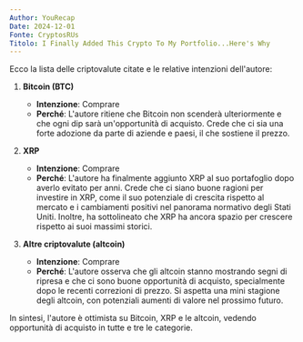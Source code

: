 ```yaml
---
Author: YouRecap
Date: 2024-12-01
Fonte: CryptosRUs
Titolo: I Finally Added This Crypto To My Portfolio...Here's Why
---
```


Ecco la lista delle criptovalute citate e le relative intenzioni dell'autore:

1. **Bitcoin (BTC)**
   - **Intenzione**: Comprare
   - **Perché**: L'autore ritiene che Bitcoin non scenderà ulteriormente e che ogni dip sarà un'opportunità di acquisto. Crede che ci sia una forte adozione da parte di aziende e paesi, il che sostiene il prezzo.

2. **XRP**
   - **Intenzione**: Comprare
   - **Perché**: L'autore ha finalmente aggiunto XRP al suo portafoglio dopo averlo evitato per anni. Crede che ci siano buone ragioni per investire in XRP, come il suo potenziale di crescita rispetto al mercato e i cambiamenti positivi nel panorama normativo degli Stati Uniti. Inoltre, ha sottolineato che XRP ha ancora spazio per crescere rispetto ai suoi massimi storici.

3. **Altre criptovalute (altcoin)**
   - **Intenzione**: Comprare
   - **Perché**: L'autore osserva che gli altcoin stanno mostrando segni di ripresa e che ci sono buone opportunità di acquisto, specialmente dopo le recenti correzioni di prezzo. Si aspetta una mini stagione degli altcoin, con potenziali aumenti di valore nel prossimo futuro.

In sintesi, l'autore è ottimista su Bitcoin, XRP e le altcoin, vedendo opportunità di acquisto in tutte e tre le categorie.
